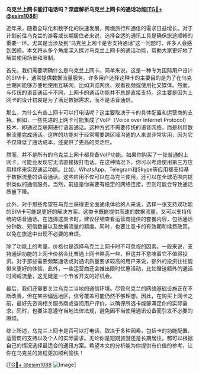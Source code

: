 **乌克兰上网卡能打电话吗？深度解析乌克兰上网卡的通话功能[[TG💪+ @esim1088](https://t.me/s/esim1088)]**

近年来，随着全球化和数字化的快速发展，跨境旅行和通信的需求日益增长。对于计划前往乌克兰的游客或长期居住者来说，选择合适的通讯工具是确保旅途顺畅的重要一环。尤其是当涉及到“乌克兰上网卡是否支持通话”这一问题时，许多人会感到困惑。本文将从多个角度深入探讨乌克兰上网卡的通话功能，帮助大家更好地了解其使用场景和限制。

首先，我们需要明确什么是乌克兰上网卡。简单来说，这是一种专为国际用户设计的SIM卡，通常提供数据流量服务。许多用户选择这种卡的主要目的是为了在乌克兰期间能够方便地使用互联网，比如浏览网页、观看视频或使用社交媒体。然而，与传统的语音通话卡不同，上网卡的通话功能并不总是直接支持。这主要是因为上网卡的设计初衷是为了满足数据需求，而不是语音通信。

那么，为什么有些上网卡可以打电话呢？这主要取决于卡的具体配置和运营商的支持。例如，一些先进的上网卡可能集成了VoIP（Voice over Internet Protocol）技术，即通过互联网进行语音通话。这种方式不需要传统的语音网络，而是利用数据流量完成通话。这样的功能对于经常需要跨区域沟通的人来说非常实用，因为它不仅降低了通话成本，还提供了更高的灵活性。

然而，并不是所有的乌克兰上网卡都具备VoIP功能。如果你购买了一张普通的上网卡，可能会发现它无法直接拨打电话。在这种情况下，你可以考虑使用第三方应用程序来实现通话功能。比如，WhatsApp、Telegram和Skype等应用都支持基于数据流量的语音通话。这些应用不仅可以在乌克兰使用，还可以在全球范围内提供类似的通信服务。当然，前提是你需要有稳定的网络连接，否则可能会导致通话质量下降。

此外，对于那些希望在乌克兰获得更全面通讯体验的人来说，选择一张支持双功能的SIM卡可能是更好的解决方案。这类卡既能提供高速的数据流量，又可以支持传统的语音通话。在选择这类卡时，建议仔细查看运营商提供的套餐内容，包括通话分钟数、短信数量以及数据流量的额度。同时，也要注意卡的有效期和续费政策，以免在旅途中出现不必要的麻烦。

除了功能上的考量，价格也是选择乌克兰上网卡时不可忽视的因素。一般来说，支持通话功能的上网卡价格会比普通上网卡略高一些，但这并不意味着它不值得投资。对于那些需要频繁通话或对通讯质量要求较高的用户来说，额外的投资往往能带来更好的体验。此外，一些运营商还会推出限时优惠活动，比如赠送额外的通话时间或流量，这无疑是一个节省开支的好机会。

最后，我们还需要关注乌克兰当地的通信环境。尽管乌克兰的网络基础设施正在不断改善，但在某些偏远地区，信号覆盖可能仍然不够理想。因此，在购买上网卡之前，最好先咨询相关服务商或查阅用户评价，以确保所选卡能够满足你的实际需求。同时，也要注意遵守当地法律法规，避免因不当使用通讯设备而引发不必要的麻烦。

综上所述，乌克兰上网卡是否可以打电话，取决于多种因素，包括卡的功能配置、运营商的支持以及个人的实际需求。无论你是短期旅游还是长期居住，都可以根据自己的情况选择最适合的通讯方案。希望本文的分析能为你提供有价值的参考，让你在乌克兰的旅程更加顺利愉快！

[[TG💪+ @esim1088](https://t.me/s/esim1088) ![Image](https://i.postimg.cc/4NQfJmqS/Snipaste-2025-05-13-00-14-12.png)]